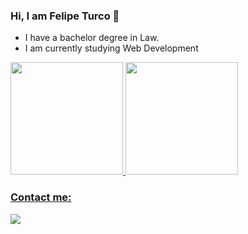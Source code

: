 ### Hi, I am Felipe Turco 👋

- I have a bachelor degree in Law.
- I am currently studying Web Development

<div>
  <a href="https://github.com/FSTurco">
  <img height="180em" src="https://github-readme-stats.vercel.app/api/top-langs/?username=FSTurco&layout=compact&langs_count=10&theme=dracula"/>
  <img height="180em" src="https://github-readme-stats.vercel.app/api?username=FSTurco&show_icons=true&theme=dracula&include_all_commits=true&count_private=true"/>
</div>
  
### Contact me:
  <div>
  <a href="https://www.linkedin.com/in/FSTurco/" target="_blank"><img src="https://img.shields.io/badge/-LinkedIn-%230077B5?style=for-the-badge&logo=linkedin&logoColor=white" target="_blank"></a>
</div>
